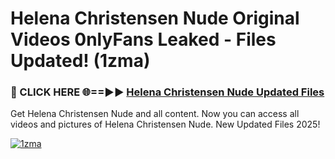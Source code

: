 # Helena Christensen Nude Original Videos 0nlyFans Leaked - Files Updated! (1zma)

<h3>🔴 CLICK HERE 🌐==►► <a href="https://tinyurl.com/yc6ubb5a" rel="nofollow">Helena Christensen Nude Updated Files</a></h3>

Get Helena Christensen Nude and all content. Now you can access all videos and pictures of Helena Christensen Nude. New Updated Files 2025!

[![1zma](https://i.imgur.com/7eu0CRL.gif)](https://tinyurl.com/yc6ubb5a)
